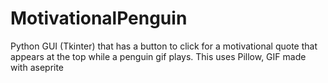 # MotivationalPenguin
Python GUI (Tkinter) that has a button to click for a motivational quote that appears at the top while a penguin gif plays.
This uses Pillow,
GIF made with aseprite 

